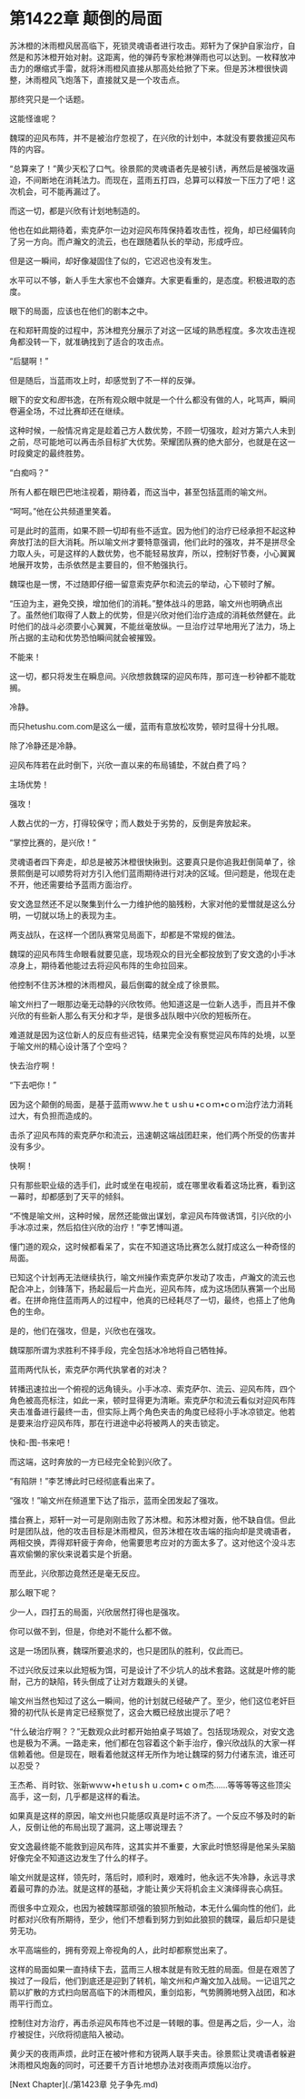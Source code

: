 # 第1422章 颠倒的局面

苏沐橙的沐雨橙风居高临下，死锁灵魂语者进行攻击。郑轩为了保护自家治疗，自然是和苏沐橙开始对射。这距离，他的弹药专家枪淋弹雨也可以达到。一枚释放冲击力的爆缩式手雷，就将沐雨橙风直接从那高处给掀了下来。但是苏沐橙很快调整，沐雨橙风飞炮落下，直接就又是一个攻击点。

那终究只是一个话题。

这能怪谁呢？

魏琛的迎风布阵，并不是被治疗忽视了，在兴欣的计划中，本就没有要救援迎风布阵的内容。

“总算来了！”黄少天松了口气。徐景熙的灵魂语者先是被引诱，再然后是被强攻逼迫，不间断地在消耗法力。而现在，蓝雨五打四，总算可以释放一下压力了吧！这次机会，可不能再漏过了。

而这一切，都是兴欣有计划地制造的。

他也在如此期待着，索克萨尔一边对迎风布阵保持着攻击性，视角，却已经偏转向了另一方向。而卢瀚文的流云，也在跟随着队长的举动，形成呼应。

但是这一瞬间，却好像凝固住了似的，它迟迟也没有发生。

水平可以不够，新人手生大家也不会嫌弃。大家更看重的，是态度。积极进取的态度。

眼下的局面，应该也在他们的剧本之中。

在和郑轩周旋的过程中，苏沐橙充分展示了对这一区域的熟悉程度。多次攻击连视角都没转一下，就准确找到了适合的攻击点。

“后腿啊！”

但是随后，当蓝雨攻上时，却感觉到了不一样的反弹。

眼下的安文和*图*书逸，在所有观众眼中就是一个什么都没有做的人，叱骂声，瞬间卷遍全场，不过比赛却还在继续。

这种时候，一般情况肯定是趁着己方人数优势，不顾一切强攻，趁对方第六人未到之前，尽可能地可以再击杀目标扩大优势。荣耀团队赛的绝大部分，也就是在这一时段奠定的最终胜势。

“白痴吗？”

所有人都在眼巴巴地注视着，期待着，而这当中，甚至包括蓝雨的喻文州。

“呵呵。”他在公共频道里笑着。

可是此时的蓝雨，如果不顾一切却有些不适宜。因为他们的治疗已经承担不起这种奔放打法的巨大消耗。所以喻文州才要特意强调，他们此时的强攻，并不是拼尽全力取人头，可是这样的人数优势，也不能轻易放弃，所以，控制好节奏，小心翼翼地展开攻势，击杀依然是主要目的，但不勉强执行。

魏琛也是一愣，不过随即仔细一留意索克萨尔和流云的举动，心下顿时了解。

“压迫为主，避免交换，增加他们的消耗。”整体战斗的思路，喻文州也明确点出了。虽然他们取得了人数上的优势，但是兴欣对他们治疗造成的消耗依然健在。此时他们的战斗必须要小心翼翼，不能丝毫放纵。一旦治疗过早地用光了法力，场上所占据的主动和优势恐怕瞬间就会被摧毁。

不能来！

这一切，都只将发生在瞬息间。兴欣想救魏琛的迎风布阵，那可连一秒钟都不能耽搁。

冷静。

而只hetushu.com.com是这么一缓，蓝雨有意放松攻势，顿时显得十分扎眼。

除了冷静还是冷静。

迎风布阵若在此时倒下，兴欣一直以来的布局铺垫，不就白费了吗？

主场优势！

强攻！

人数占优的一方，打得较保守；而人数处于劣势的，反倒是奔放起来。

“掌控比赛的，是兴欣！”

灵魂语者四下奔走，却总是被苏沐橙很快揪到。这要真只是你追我赶倒简单了，徐景熙倒是可以顺势将对方引入他们蓝雨期待进行对决的区域。但问题是，他现在走不开，他还需要给予蓝雨方面治疗。

安文逸显然还不足以聚集到什么一力维护他的脑残粉，大家对他的爱憎就是这么分明，一切就以场上的表现为主。

两支战队，在这样一个团队赛常见局面下，却都是不常规的做法。

魏琛的迎风布阵生命眼看就要见底，现场观众的目光全都投放到了安文逸的小手冰凉身上，期待着他能过去将迎风布阵的生命拉回来。

他控制不住苏沐橙的沐雨橙风，最后倒霉的就全成了徐景熙。

喻文州扫了一眼那边毫无动静的兴欣牧师。他知道这是一位新人选手，而且并不像兴欣的有些新人那么有天分和才华，是很多战队眼中兴欣的短板所在。

难道就是因为这位新人的反应有些迟钝，结果完全没有察觉迎风布阵的处境，以至于喻文州的精心设计落了个空吗？

快去治疗啊！

“下去吧你！”

因为这个颠倒的局面，是基于蓝雨ｗwｗ.heｔｕshｕ•cｏｍ•cｏｍ治疗法力消耗过大，有负担而造成的。

击杀了迎风布阵的索克萨尔和流云，迅速朝这端战团赶来，他们两个所受的伤害并没有多少。

快啊！

只有那些职业级的选手们，此时或坐在电视前，或在哪里收看着这场比赛，看到这一幕时，却都感到了天平的倾斜。

“不愧是喻文州，这种时候，居然还能做出谋划，拿迎风布阵做诱饵，引兴欣的小手冰凉过来，然后掐住兴欣的治疗！”李艺博叫道。

懂门道的观众，这时候都看呆了，实在不知道这场比赛怎么就打成这么一种奇怪的局面。

已知这个计划再无法继续执行，喻文州操作索克萨尔发动了攻击，卢瀚文的流云也配合冲上，剑锋落下，扬起最后一片血光，迎风布阵，成为这场团队赛第一个出局者。在拼命拖住蓝雨两人的过程中，他真的已经耗尽了一切，最终，也搭上了他角色的生命。

是的，他们在强攻，但是，兴欣也在强攻。

魏琛那所谓为求胜利不择手段，完全包括冰冷地将自己牺牲掉。

蓝雨两代队长，索克萨尔两代执掌者的对决？

转播迅速拉出一个俯视的远角镜头。小手冰凉、索克萨尔、流云、迎风布阵，四个角色被高亮标注，如此一来，顿时显得更为清晰。索克萨尔和流云看似对迎风布阵夹击准备进行最终一击，但实际上两个角色夹击的角度已经将小手冰凉锁定。他若是要来治疗迎风布阵，那在行进途中必将被两人的夹击锁定。

快和-图-书来吧！

而这端，这时奔放的一方已经完全轮到兴欣了。

“有陷阱！”李艺博此时已经彻底看出来了。

“强攻！”喻文州在频道里下达了指示，蓝雨全团发起了强攻。

擂台赛上，郑轩一对一可是刚刚击败了苏沐橙。和苏沐橙对轰，他不缺自信。但此时是团队战，他的攻击目标是沐雨橙风，但苏沐橙在攻击端的指向却是灵魂语者，两相交换，弄得郑轩疲于奔命，他需要思考应对的方面太多了。这对他这个没斗志喜欢偷懒的家伙来说着实是个折磨。

而至此，兴欣那边竟然还是毫无反应。

那么眼下呢？

少一人，四打五的局面，兴欣居然打得也是强攻。

你可以做不到，但是，你绝对不能什么都不做。

这是一场团队赛，魏琛所要追求的，也只是团队的胜利，仅此而已。

不过兴欣反过来以此短板为饵，可是设计了不少坑人的战术套路。这就是叶修的能耐，己方的缺陷，转头倒成了让对方栽跟头的关键。

喻文州当然也知过了这么一瞬间，他的计划就已经破产了。至少，他们这位老奸巨猾的初代队长是肯定已经察觉了，这会大概已经放出提示了吧？

“什么破治疗啊？？”无数观众此时都开始拍桌子骂娘了。包括现场观众，对安文逸也是极为不满。一路走来，他们都在包容着这个新手治疗，像兴欣战队的大家一样信赖着他。但是现在，眼看着他就这样无所作为地让魏琛的努力付诸东流，谁还可以忍受？

王杰希、肖时钦、张新wｗｗ•hｅtｕsｈｕ.coｍ•ｃｏm杰……等等等等这些顶尖高手，这一刻，几乎都是这样的看法。

如果真是这样的原因，喻文州也只能感叹真是时运不济了。一个反应不够及时的新人，反倒让他的布局出现了漏洞，这上哪说理去？

安文逸最终能不能救到迎风布阵，这其实并不重要，大家此时愤怒得是他呆头呆脑好像完全不知道这边发生了什么的样子。

喻文州就是这样，领先时，落后时，顺利时，艰难时，他永远不失冷静，永远寻求着最可靠的办法。就是这样的基础，才能让黄少天将机会主义演绎得丧心病狂。

而很多中立观众，也因为被魏琛那顽强的狼狈所触动，本无什么偏向性的他们，此时都对兴欣有所期待，至少，他们不想看到努力到如此狼狈的魏琛，最后却只是徒劳无功。

水平高端些的，拥有旁观上帝视角的人，此时却都察觉出来了。

这样的局面如果一直持续下去，蓝雨三人根本就是有败无胜的局面。但是在艰苦了挨过了一段后，他们到底还是迎到了转机，喻文州和卢瀚文加入战局。一记诅咒之箭以扩散的方式扫向居高临下的沐雨橙风，重剑焰影，气势腾腾地劈入战团，和冰雨平行而立。

控制住对方治疗，再击杀迎风布阵也不过是一转眼的事。但是再之后，少一人，治疗被捉住，兴欣将彻底陷入被动。

黄少天的夜雨声烦，此时正在被叶修和方锐两人联手夹击。徐景熙让灵魂语者躲避沐雨橙风炮轰的同时，可还要千方百计地想办法对夜雨声烦施以治疗。



[Next Chapter](./第1423章 兑子争先.md)